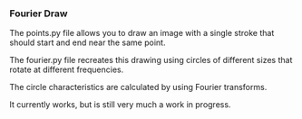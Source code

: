 ### Fourier Draw  

The points.py file allows you to draw an image with a single stroke that should start and end near the same point.

The fourier.py file recreates this drawing using circles of different sizes that rotate at different frequencies.

The circle characteristics are calculated by using Fourier transforms.

It currently works, but is still very much a work in progress.  
 
    
  
